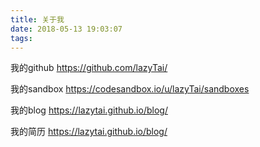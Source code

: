 ```yaml
---
title: 关于我
date: 2018-05-13 19:03:07
tags:
---
```


我的github
https://github.com/lazyTai/

我的sandbox
https://codesandbox.io/u/lazyTai/sandboxes

我的blog
https://lazytai.github.io/blog/

我的简历
https://lazytai.github.io/blog/